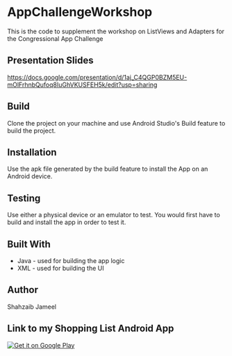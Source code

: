 # AppChallengeWorkshop

This is the code to supplement the workshop on ListViews and Adapters for the Congressional App Challenge

## Presentation Slides

https://docs.google.com/presentation/d/1aj_C4QGP0BZM5EU-mOlFrhnbQufoq8IuGhVKUSFEH5k/edit?usp=sharing

## Build

Clone the project on your machine and use Android Studio's Build feature to build the project.

## Installation

Use the apk file generated by the build feature to install the App on an Android device.

## Testing

Use either a physical device or an emulator to test. You would first have to build and install the app in order to test it.

## Built With

* Java - used for building the app logic
* XML - used for building the UI

## Author

Shahzaib Jameel

## Link to my Shopping List Android App

<a href='https://play.google.com/store/apps/details?id=com.shaazapp.shoppinglist&hl=en&pcampaignid=MKT-Other-global-all-co-prtnr-py-PartBadge-Mar2515-1'><img alt='Get it on Google Play' src='https://play.google.com/intl/en_us/badges/images/generic/en_badge_web_generic.png'/></a>

